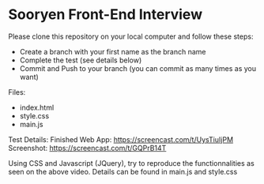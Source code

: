 # Sooryen Front-End Interview

Please clone this repository on your local computer and follow these steps:
- Create a branch with your first name as the branch name
- Complete the test (see details below)
- Commit and Push to your branch (you can commit as many times as you want)

Files:
- index.html
- style.css
- main.js

Test Details:
Finished Web App: https://screencast.com/t/UysTiuIjPM
Screenshot: https://screencast.com/t/GQPrB14T

Using CSS and Javascript (JQuery), try to reproduce the functionnalities as seen on the above video.
Details can be found in main.js and style.css